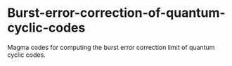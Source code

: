 # Burst-error-correction-of-quantum-cyclic-codes
Magma codes for computing the burst error correction limit of quantum cyclic codes.
